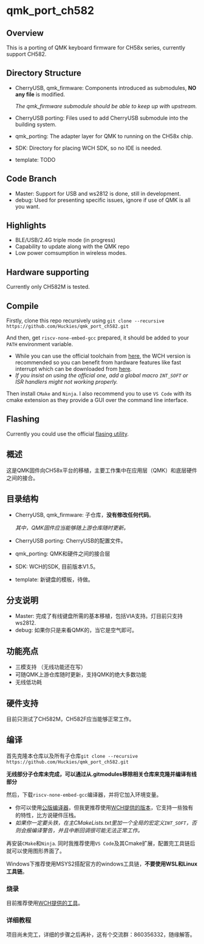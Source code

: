 # qmk_port_ch582

## Overview

This is a porting of QMK keyboard firmware for CH58x series, currently support CH582.

## Directory Structure

- CherryUSB, qmk_firmware: Components introduced as submodules, **NO any file** is modified. 

  *The qmk_firmware submodule should be able to keep up with upstream.*
- CherryUSB porting: Files used to add CherryUSB submodule into the building system.
- qmk_porting: The adapter layer for QMK to running on the CH58x chip.
- SDK: Directory for placing WCH SDK, so no IDE is needed.
- template: TODO

## Code Branch

- Master: Support for USB and ws2812 is done, still in development.
- debug: Used for presenting specific issues, ignore if use of QMK is all you want.

## Highlights

- BLE/USB/2.4G triple mode (in progress)
- Capability to update along with the QMK repo
- Low power comsumption in wireless modes.

## Hardware supporting

Currently only CH582M is tested.

## Compile

Firstly, clone this repo recursively using `git clone --recursive https://github.com/Huckies/qmk_port_ch582.git`

And then, get `riscv-none-embed-gcc` prepared, it should be added to your `PATH` environment variable. 

- While you can use the official toolchain from [here](https://github.com/riscv-collab/riscv-gnu-toolchain), the WCH version is recommended so you can benefit from hardware features like fast interrupt which can be downloaded from [here](http://www.mounriver.com/download).
- *If you insist on using the official one, add a global macro `INT_SOFT` or ISR handlers might not working properly.*

Then install `CMake` and `Ninja`. I also recommend you to use `VS Code` with its cmake extension as they provide a GUI over the command line interface.

## Flashing

Currently you could use the official [flasing utility](http://www.wch.cn/downloads/WCHISPTool_Setup_exe.html).

## 概述

这是QMK固件向CH58x平台的移植，主要工作集中在应用层（QMK）和底层硬件之间的接合。

## 目录结构

- CherryUSB, qmk_firmware: 子仓库，**没有修改任何代码**。

  *其中，QMK固件应当能够随上游仓库随时更新。*
- CherryUSB porting: CherryUSB的配置文件。
- qmk_porting: QMK和硬件之间的接合层
- SDK: WCH的SDK, 目前版本V1.5。
- template: 新键盘的模板，待做。

## 分支说明

- Master: 完成了有线键盘所需的基本移植，包括VIA支持。灯目前只支持ws2812.
- debug: 如果你只是来看QMK的，当它是空气即可。

## 功能亮点

- 三模支持 （无线功能还在写）
- 可随QMK上游仓库随时更新，支持QMK的绝大多数功能
- 无线低功耗

## 硬件支持

目前只测试了CH582M，CH582F应当能够正常工作。

## 编译

首先克隆本仓库以及所有子仓库`git clone --recursive https://github.com/Huckies/qmk_port_ch582.git`

**无线部分子仓库未完成，可以通过从.gitmodules移除相关仓库来克隆并编译有线部分**

然后，下载`riscv-none-embed-gcc`编译器，并将它加入环境变量。
- 你可以使用[公版编译器](https://github.com/riscv-collab/riscv-gnu-toolchain)，但我更推荐使用[WCH提供的版本](http://www.mounriver.com/download)，它支持一些独有的特性，比方说硬件压栈。
- *如果你一定要头铁，在主CMakeLists.txt里加一个全局的宏定义`INT_SOFT`，否则会报编译警告，并且中断回调很可能无法正常工作。*

再安装`CMake`和`Ninja`. 同时我推荐使用`VS Code`及其Cmake扩展，配置完工具链后就可以使用图形界面了。

Windows下推荐使用MSYS2搭配官方的windows工具链，**不要使用WSL和Linux工具链**。

### 烧录

目前推荐使用[WCH提供的工具](http://www.wch.cn/downloads/WCHISPTool_Setup_exe.html)。

### 详细教程

项目尚未完工，详细的步骤之后再补，这有个交流群：860356332，随缘解答。

